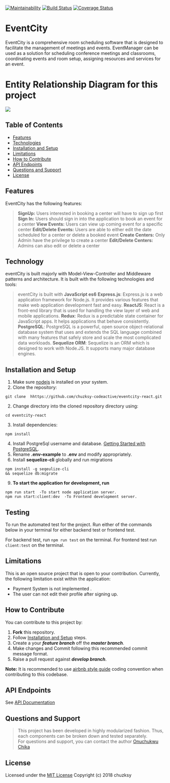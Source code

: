 [![Maintainability](https://api.codeclimate.com/v1/badges/9c9a7e144dfdc43d16ec/maintainability)](https://codeclimate.com/github/chuzksy-codeactive/eventcity-react/maintainability)  [![Build Status](https://travis-ci.org/chuzksy-codeactive/eventcity-react.svg?branch=develop)](https://travis-ci.org/chuzksy-codeactive/eventcity-react) [![Coverage Status](https://coveralls.io/repos/github/chuzksy-codeactive/eventcity-react/badge.svg?branch=feature%2F159032001%2Fe2e-test)](https://coveralls.io/github/chuzksy-codeactive/eventcity-react?branch=feature%2F159032001%2Fe2e-test)

# EventCity
EventCity is a comprehensive room scheduling software that is designed to facilitate the management of meetings and events. EventManager can be used as a solution for scheduling conference meetings and classrooms, coordinating events and room setup, assigning resources and services for an event.

# Entity Relationship Diagram for this project
![](https://github.com/chuzksy-codeactive/andela-eventcity/blob/master/erm.PNG)

## [](https://github.com/chuzksy-codeactive/eventcity-react/#table-of-contents)Table of Contents

-   [Features](https://github.com/chuzksy-codeactive/eventcity-react/#features)
-   [Technologies](https://github.com/chuzksy-codeactive/eventcity-react/#technology)
-   [Installation and Setup](https://github.com/chuzksy-codeactive/eventcity-react/#installation-and-setup)
-   [Limitations](https://github.com/chuzksy-codeactive/eventcity-react/#limitations)
-   [How to Contribute](https://github.com/chuzksy-codeactive/eventcity-react/#how-to-contribute)
-   [API Endpoints](https://github.com/chuzksy-codeactive/eventcity-react/#api-endpoints)
-   [Questions and Support](https://github.com/chuzksy-codeactive/eventcity-react/#questions-and-support)
-   [License](https://github.com/chuzksy-codeactive/eventcity-react/#license)

## Features

EventCity has the following features:
> **SignUp:** Users interested in booking a center will have to sign up first
> **Sign In:** Users should sign in into the application to book an event for a center
> **View Events:** Users can view up coming event for a specific center
> **Edit/Delete Events:** Users are able to either edit the date scheduled for a center or delete a booked event
> **Create Centers:** Only Admin have the privilege to create a center
> **Edit/Delete Centers:** Admins can also edit or delete a center
## Technology

eventCity is built majorly with Model-View-Controller and Middleware patterns and architecture. It is built with the following technologies and tools:

> eventCity is built with  **JavaScript es6**
>**Express.js**: Express.js is a web application framework for Node.js. It provides various features that make web application development fast and easy.
>**ReactJS**: React is a front-end library that is used for handling the view layer of web and mobile applications.
> **Redux**: Redux is a predictable state container for JavaScript apps. It helps applications that behave consistently.
>**PostgreSQL**: PostgreSQL is a powerful, open source object-relational database system that uses and extends the SQL language combined with many features that safely store and scale the most complicated data workloads.
>**Sequelize ORM**: Sequelize is an ORM which is designed to work with Node.JS. It supports many major database engines.

## Installation and Setup
1.  Make sure [nodejs](https://nodejs.org/) is installed on your system.
2.  Clone the repository:
```
git clone  hhttps://github.com/chuzksy-codeactive/eventcity-react.git
```
2.  Change directory into the cloned repository directory using:
```
cd eventcity-react  
```
3.  Install dependencies:
```
npm install  
```
4.  Install PostgreSql username and database.  [Getting Started with PostgreSQL](https://www.codementor.io/engineerapart/getting-started-with-postgresql-on-mac-osx-are8jcopb).
5.  Rename  **.env-example**  to  **.env**  and modify appropriately.
6.  Install  **sequelize-cli**  globally and run migrations
```
npm install -g seqeulize-cli  
&& sequelize db:migrate  
```
9.  **To start the application for development, run**
```
npm run start  -To start node application server.
npm run start:client:dev  -To Frontend development server.
```
## Testing

To run the automated test for the project. Run either of the commands below in your terminal for either backend test or frontend test.

For backend test, run  `npm run test`  on the terminal. For frontend test run  `client:test`  on the terminal.

## Limitations

This is an open source project that is open to your contribution. Currently, the following limitation exist within the application:

-   Payment System is not implemented .
-   The user can not edit their profile after signing up.
    
## How to Contribute

You can contribute to this project by:

1.  **Fork**  this repository.
2.  Follow  [Installation and Setup](https://github.com/chuzksy-codeactive/eventcity-react/#installation-and-setup)  steps.
3.  Create a your  **_feature branch_**  off the  **_master branch_**.
4.  Make changes and Commit following this recommended commit message format.
5.  Raise a pull request against  **_develop branch_**.

**Note:**  It is recommended to use  [airbnb style guide](https://github.com/airbnb/javascript)  coding convention when contributing to this codebase.

## API Endpoints

See  [API Documentation](https://eventcity.herokuapp.com/api-docs)

## Questions and Support

> This project has been developed in highly modularized fashion. Thus, each components can be broken down and tested separately.  
> For questions and support, you can contact the author [Onuchukwu Chika](mailto:onuchukwu.chika@andela.com)

## License

Licensed under the [MIT License](https://github.com/chuzksy-codeactive/eventcity-react/blob/staging/LICENSE)  Copyright (c) 2018 chuzksy
